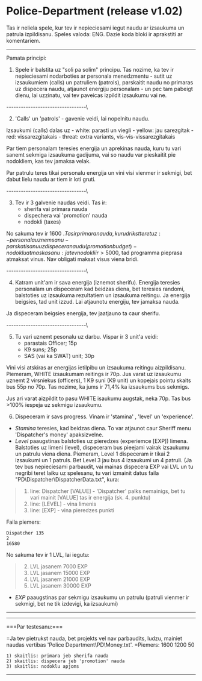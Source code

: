 # Police-Department (release v1.02)
Tas ir neliela spele, kur tev ir nepieciesami iegut naudu ar izsaukuma un patrula izpildisanu. Speles valoda: ENG.
Dazie koda bloki ir aprakstiti ar komentariem.
***************
Pamata principi:

1) Spele ir balstita uz "soli pa solim" principu. Tas nozime, ka tev ir nepieciesami nodarboties ar personala menedzmentu - sutit uz izsaukumiem (calls) un patruliem (patrols), parskaitit naudu no primaras uz dispecera naudu, atjaunot energiju personalam - un pec tam pabeigt dienu, lai uzzinatu, vai tev paveicas izpildit izsaukumu vai ne.

---------------------------------\

2) 'Calls' un 'patrols' - gavenie veidi, lai nopelnitu naudu. 

Izsaukumi (calls) dalas uz
	- white: parasti un viegli
	- yellow: jau sarezgitak
	- red: vissarezgitakais
	- threat: extra variants, vis-vis-vissarezgitakais
	
Par tiem personalam teresies energija un aprekinas nauda, kuru tu vari sanemt sekmiga izsaukuma gadijuma, vai so naudu var pieskaitit pie nodokliem, kas tev jamaksa velak.

Par patrulu teres tikai personalu energija un vini visi vienmer ir sekmigi, bet dabut lielu naudu ar tiem ir loti gruti.

---------------------------------\

3) Tev ir 3 galvenie naudas veidi. Tas ir:
	- sherifa vai primara nauda
	- dispechera vai 'promotion' nauda
	- nodokli (taxes)
	
 No sakuma tev ir 1600 $. Tas ir primara nauda, kuru drikst teret uz:
	-personala uznemsanu
	-parskatisanu uz dispecera naudu(promotion budget)
	-nodoklu atmaskasanu: ja tev nodokli ir > 5000$, tad programma pieprasa atmaksat vinus. Nav obligati maksat visus viena bridi.
        
---------------------------------\

4) Katram unit'am ir sava energija (iznemot sherifu). Energija teresies personalam un dispeceram kad beidzas diena, bet teresies randomi, balstoties uz izsaukuma rezultatiem
un izsaukuma reitingu. Ja energija beigsies, tad unit izzud. Lai atjaunotu energiju, tev jamaksa nauda. 

Ja dispeceram beigsies energija, tev jaatjauno ta caur sherifu.

---------------------------------\

5) Tu vari uznemt pesonalu uz darbu. Vispar ir 3 unit'a veidi:
	- parastais Officer; 15p
	- K9 suns; 25p
	- SAS (vai ka SWAT) unit; 30p
	
 Vini visi atskiras ar energijas ietilpibu un izsaukuma reitingu aizpildisanu. Piemeram, WHITE izsaukumam reitings ir 70p. Jus varat uz izsaukumu uznemt 2 virsniekus (officers), 1 K9 suni (K9 unit) un kopejais pointu skaits bus 55p no 70p. Tas nozime, ka jums ir 71,4% ka izsaukums bus sekmigs.
 
 Jus ari varat aizpildit to pasu WHITE isaukumu augstak, neka 70p. Tas bus >100% iespeja uz sekmigu izsaukumu.
 
6) Dispeceram ir savs progress. Vinam ir 'stamina' , 'level' un 'experience'. 
 - *Stamina* teresies, kad beidzas diena. To var atjaunot caur Sheriff menu 'Dispatcher's money' apaksizvelne.
 - *Level* paaugstinas balstoties uz pieredzes (experiemce [EXP]) limena. Balstoties uz limeni (level), dispeceram bus pieejami vairak izsaukumu un patrulu viena diena.
 Piemeram, Level 1 dispeceram ir tikai 2 izsaukumi un 1 patruls. Bet Level 3 jau bus 4 izsaukumi un 4 patruli. (Ja tev bus nepieciesami parbaudit, vai mainas dispecera EXP vai LVL un tu negribi teret laiku uz spelesanu, tu vari izmainit datus faila "PD\Dispatcher\DispatcherData.txt", kura:
 
> 1) line: Dispatcher [VALUE] - 'Dispatcher' palks nemainigs, bet tu vari mainit [VALUE] tas ir energija (sk. 4. punktu)
> 2) line: [LEVEL] - vina limenis
> 3) line: [EXP] - vina pieredzes punkti
	
Faila piemers:

	Dispatcher 135
	2
	16580
	
No sakuma tev ir 1 LVL, lai iegutu:
> 2) LVL jasanem 7000 EXP
> 3) LVL jasanem 15000 EXP
> 4) LVL jasanem 21000 EXP
> 5) LVL jasanem 30000 EXP
 
 - *EXP* paaugstinas par sekmigu izsaukumu un patrulu (patruli vienmer ir sekmigi, bet ne tik izdevigi, ka izsaukumi)

***************

***************

===Par testesanu:===

=Ja tev pietrukst nauda, bet projekts vel nav parbaudits, ludzu, mainiet naudas vertibas 'Police Department\PD\Money.txt'.
=Piemers: 1600 1200 50

	1) skaitlis: primara jeb sherifa nauda
	2) skaitlis: dispecera jeb 'promotion' nauda
	3) skaitlis: nodoklu apjoms

***************
